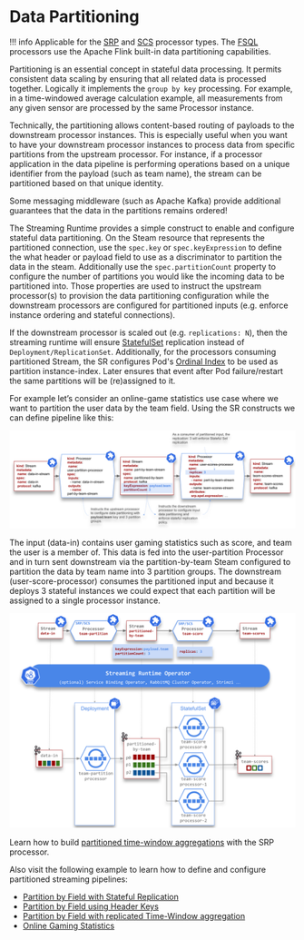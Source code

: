 # Data Partitioning

!!! info
    Applicable for the [SRP](../processors/srp/overview.md) and [SCS](../processors/scs/overview.md) processor types. 
    The [FSQL](../processors/fsql/overview.md) processors use the Apache Flink built-in data partitioning capabilities.

Partitioning is an essential concept in stateful data processing. 
It permits consistent data scaling by ensuring that all related data is processed together. Logically it implements the `group by key` processing. 
For example, in a time-windowed average calculation example, all measurements from any given sensor are processed by the same Processor instance. 

Technically, the partitioning allows content-based routing of payloads to the downstream processor instances. 
This is especially useful when you want to have your downstream processor instances to process data from specific partitions from the upstream processor. 
For instance, if a processor application in the data pipeline is performing operations based on a unique identifier from the payload (such as team name), the stream can be partitioned based on that unique identity.

Some messaging middleware (such as Apache Kafka) provide additional guarantees that the data in the partitions remains ordered!

The Streaming Runtime provides a simple construct to enable and configure stateful data partitioning. On the Steam resource that represents the partitioned connection, use the `spec.key` or `spec.keyExpression` to define the what header or payload field to use as a discriminator to partition the data in the steam. 
Additionally use the `spec.partitionCount` property to configure the number of partitions you would like the incoming data to be partitioned into. 
Those properties are used to instruct the upstream processor(s) to provision the data partitioning configuration while the downstream processors are configured for partitioned inputs (e.g. enforce instance ordering and stateful connections). 

If the downstream processor is scaled out (e.g. `replications: N`), then the streaming runtime will ensure [StatefulSet](https://kubernetes.io/docs/concepts/workloads/controllers/statefulset/) replication instead of `Deployment/ReplicationSet`.
Additionally, for the processors consuming partitioned Stream, the SR configures Pod's [Ordinal Index](https://kubernetes.io/docs/concepts/workloads/controllers/statefulset/#ordinal-index) to be used as partition instance-index. 
Later ensures that event after Pod failure/restart the same partitions will be (re)assigned to it.

For example let’s consider an online-game statistics use case where we want to partition the user data by the team field. Using the SR constructs we can define pipeline like this:

![data partitioning CRDs definition](./data-partitioning-crd-definitions.svg)

The input (data-in) contains user gaming statistics such as score, and team the user is a member of. 
This data is fed into the user-partition Processor and in turn sent downstream via the partition-by-team Steam configured to partition the data by team name into 3 partition groups. 
The downstream (user-score-processor) consumes the partitioned input and because it deploys 3 stateful instances we could expect that each partition will be assigned to a single processor instance.

![](./data-partitioning-sr-deployment.svg)

Learn how to build [partitioned time-window aggregations](../processors/srp/time-window-aggregation.md#partitioned-time-window-aggregation) with the SRP processor.

Also visit the following example to learn how to define and configure partitioned streaming pipelines:

- [Partition by Field with Stateful Replication](../../samples/tutorials.md#5-partition-by-field-with-stateful-replication)
- [Partition by Field using Header Keys](../../samples/tutorials.md#51-partition-by-field-using-header-keys)
- [Partition by Field with replicated Time-Window aggregation](../../samples/tutorials.md#61-partition-by-field-with-replicated-time-window-aggregation)
- [Online Gaming Statistics](../../samples/online-gaming-statistics/online-gaming-statistics.md)